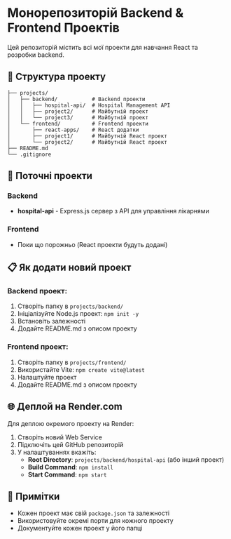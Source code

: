 # Монорепозиторій Backend & Frontend Проектів

Цей репозиторій містить всі мої проекти для навчання React та розробки backend.

## 📁 Структура проекту

```
├── projects/
│   ├── backend/           # Backend проекти
│   │   ├── hospital-api/  # Hospital Management API
│   │   ├── project2/      # Майбутній проект
│   │   └── project3/      # Майбутній проект
│   └── frontend/          # Frontend проекти
│       ├── react-apps/    # React додатки
│       ├── project1/      # Майбутній React проект
│       └── project2/      # Майбутній React проект
├── README.md
└── .gitignore
```

## 🚀 Поточні проекти

### Backend
- **hospital-api** - Express.js сервер з API для управління лікарнями

### Frontend
- Поки що порожньо (React проекти будуть додані)

## 📋 Як додати новий проект

### Backend проект:
1. Створіть папку в `projects/backend/`
2. Ініціалізуйте Node.js проект: `npm init -y`
3. Встановіть залежності
4. Додайте README.md з описом проекту

### Frontend проект:
1. Створіть папку в `projects/frontend/`
2. Використайте Vite: `npm create vite@latest`
3. Налаштуйте проект
4. Додайте README.md з описом проекту

## 🌐 Деплой на Render.com

Для деплою окремого проекту на Render:
1. Створіть новий Web Service
2. Підключіть цей GitHub репозиторій
3. У налаштуваннях вкажіть:
   - **Root Directory**: `projects/backend/hospital-api` (або інший проект)
   - **Build Command**: `npm install`
   - **Start Command**: `npm start`

## 📝 Примітки

- Кожен проект має свій `package.json` та залежності
- Використовуйте окремі порти для кожного проекту
- Документуйте кожен проект у його папці 